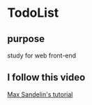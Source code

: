 # TodoList

## purpose

study for web front-end

## I follow this video

[Max Sandelin's tutorial](https://www.youtube.com/watch?v=2wCpkOk2uCg&list=PLAVC1Oj1iLRfzERjlC2sYWkgmHXG7pm2Q)
